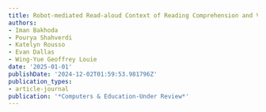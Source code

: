 ```yaml
---
title: Robot-mediated Read-aloud Context of Reading Comprehension and Vocabulary Development
authors:
- Iman Bakhoda
- Pourya Shahverdi
- Katelyn Rousso
- Evan Dallas
- Wing-Yue Geoffrey Louie
date: '2025-01-01'
publishDate: '2024-12-02T01:59:53.981796Z'
publication_types:
- article-journal
publication: '*Computers & Education-Under Review*'
---
```

